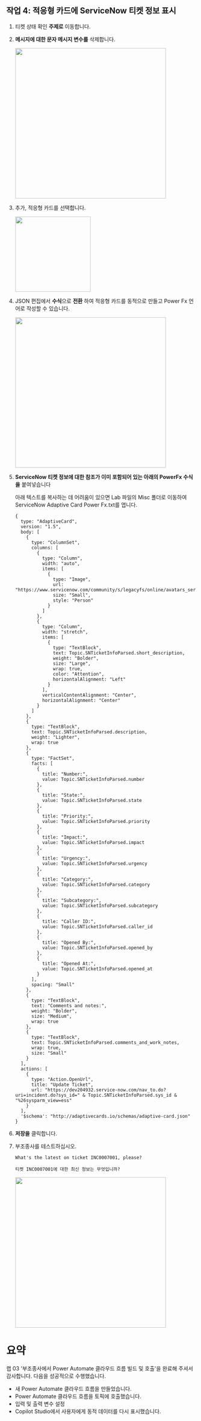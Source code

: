 ## 작업 4: 적응형 카드에 ServiceNow 티켓 정보 표시

1.  티켓 상태 확인 **주제로** 이동합니다.

2.  **메시지에 대한 문자 메시지 변수를** 삭제합니다.

    <img src="https://github.com/FDX-edu/240819_CopilotEdu_test/raw/main/Lab%2003/media/image28.png" width="400">

3.  추가, 적응형 카드를 선택합니다.

    <img src="https://github.com/FDX-edu/240819_CopilotEdu_test/raw/main/Lab%2003/media/image29.png"  width="200">

4.  JSON 편집에서 **수식**으로 **전환** 하여 적응형 카드를 동적으로 만들고 Power Fx 언어로 작성할 수 있습니다.

    <img src="https://github.com/FDX-edu/240819_CopilotEdu_test/raw/main/Lab%2003/media/image30.png"  width="400">

5.  **ServiceNow 티켓 정보에 대한 참조가 이미 포함되어 있는 아래의 PowerFx 수식을** 붙여넣습니다

    아래 텍스트를 복사하는 데 어려움이 있으면 Lab 파일의 Misc 폴더로 이동하여 ServiceNow Adaptive Card Power Fx.txt를 엽니다.

    ```
    {
      type: "AdaptiveCard",
      version: "1.5",
      body: [
        {
          type: "ColumnSet",
          columns: [
            {
              type: "Column",
              width: "auto",
              items: [
                {
                  type: "Image",
                  url: "https://www.servicenow.com/community/s/legacyfs/online/avatars_servicenow/1f66cb9fdb3ee3c0107d5583ca961942.jpg",
                  size: "Small",
                  style: "Person"
                }
              ]
            },
            {
              type: "Column",
              width: "stretch",
              items: [
                {
                  type: "TextBlock",
                  text: Topic.SNTicketInfoParsed.short_description,
                  weight: "Bolder",
                  size: "Large",
                  wrap: true,
                  color: "Attention",
                  horizontalAlignment: "Left"
                }
              ],
              verticalContentAlignment: "Center",
              horizontalAlignment: "Center"
            }
          ]
        },
        {
          type: "TextBlock",
          text: Topic.SNTicketInfoParsed.description,
          weight: "Lighter",
          wrap: true
        },
        {
          type: "FactSet",
          facts: [
            {
              title: "Number:",
              value: Topic.SNTicketInfoParsed.number
            },
            {
              title: "State:",
              value: Topic.SNTicketInfoParsed.state
            },
            {
              title: "Priority:",
              value: Topic.SNTicketInfoParsed.priority
            },
            {
              title: "Impact:",
              value: Topic.SNTicketInfoParsed.impact
            },
            {
              title: "Urgency:",
              value: Topic.SNTicketInfoParsed.urgency
            },
            {
              title: "Category:",
              value: Topic.SNTicketInfoParsed.category
            },
            {
              title: "Subcategory:",
              value: Topic.SNTicketInfoParsed.subcategory
            },
            {
              title: "Caller ID:",
              value: Topic.SNTicketInfoParsed.caller_id
            },
            {
              title: "Opened By:",
              value: Topic.SNTicketInfoParsed.opened_by
            },
            {
              title: "Opened At:",
              value: Topic.SNTicketInfoParsed.opened_at
            }
          ],
          spacing: "Small"
        },
        {
          type: "TextBlock",
          text: "Comments and notes:",
          weight: "Bolder",
          size: "Medium",
          wrap: true
        },
        {
          type: "TextBlock",
          text: Topic.SNTicketInfoParsed.comments_and_work_notes,
          wrap: true,
          size: "Small"
        }
      ],
      actions: [
        {
          type: "Action.OpenUrl",
          title: "Update Ticket",
          url: "https://dev204932.service-now.com/nav_to.do?uri=incident.do?sys_id=" & Topic.SNTicketInfoParsed.sys_id & "%26sysparm_view=ess"
        }
      ],
      '$schema': "http://adaptivecards.io/schemas/adaptive-card.json"
    }
    
    ```

6.  **저장을** 클릭합니다.


7.  부조종사를 테스트하십시오.

    ```
    What's the latest on ticket INC0007001, please?
    ```
    ```
    티켓 INC0007001에 대한 최신 정보는 무엇입니까?    
    ```
      
    <img src="https://github.com/FDX-edu/240819_CopilotEdu_test/raw/main/Lab%2003/media/image31.png" width="400">

# 요약

 랩 03 \'부조종사에서 Power Automate 클라우드 흐름 빌드 및 호출\'을
 완료해 주셔서 감사합니다. 다음을 성공적으로 수행했습니다.

-   새 Power Automate 클라우드 흐름을 만들었습니다.
-   Power Automate 클라우드 흐름을 토픽에 호출했습니다.
-   입력 및 출력 변수 설정
-   Copilot Studio에서 사용자에게 동적 데이터를 다시 표시했습니다.
